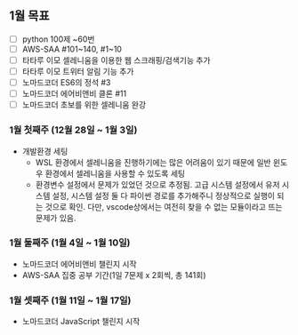 ## 1월 목표
- [ ] python 100제 ~60번
- [ ] AWS-SAA #101~140, #1~10
- [ ] 타타루 이모 셀레니움을 이용한 웹 스크래핑/검색기능 추가
- [ ] 타타루 이모 트위터 알림 기능 추가 
- [ ] 노마드코더 ES6의 정석 #3
- [ ] 노마드코더 에어비앤비 클론 #11
- [ ] 노마드코더 초보를 위한 셀레니움 완강

### 1월 첫째주 (12월 28일 ~ 1월 3일)

- 개발환경 세팅
  - WSL 환경에서 셀레니움을 진행하기에는 많은 어려움이 있기 때문에 일반 윈도우 환경에서 셀레니움을 사용할 수 있도록 세팅
  - 환경변수 설정에서 문제가 있었던 것으로 추정됨. 고급 시스템 설정에서 유저 시스템 설정, 시스템 설정 둘 다 파이썬 경로를 추가해주니 정상적으로 실행이 되는 것으로 확인. 다만, vscode상에서는 여전히 찾을 수 없는 모듈이라고 뜨는 문제가 있음.

### 1월 둘째주 (1월 4일 ~ 1월 10일)

- 노마드코더 에어비앤비 챌린지 시작
- AWS-SAA 집중 공부 기간(1일 7문제 x 2회씩, 총 141회)

### 1월 셋째주 (1월 11일 ~ 1월 17일)

- 노마드코더 JavaScript 챌린지 시작